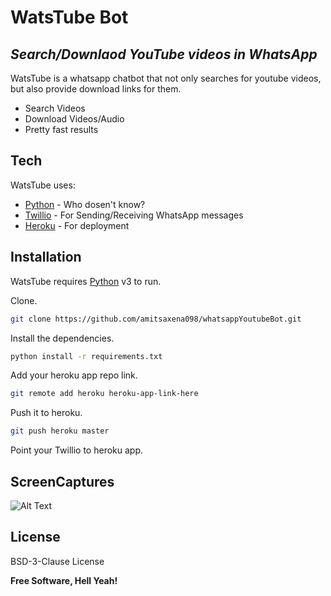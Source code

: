 # WatsTube Bot
## _Search/Downlaod YouTube videos in WhatsApp_

WatsTube is a whatsapp chatbot that not only searches for youtube videos, but also provide download links for them.

- Search Videos
- Download Videos/Audio
- Pretty fast results

## Tech

WatsTube uses:

- [Python](https://www.python.org) - Who dosen't know?
- [Twillio](https://www.twilio.com/) - For Sending/Receiving WhatsApp messages
- [Heroku](https://www.heroku.com/) - For deployment

## Installation

WatsTube requires [Python](https://www.python.org) v3 to run.

Clone.

```sh
git clone https://github.com/amitsaxena098/whatsappYoutubeBot.git
```

Install the dependencies.

```sh
python install -r requirements.txt
```

Add your heroku app repo link.

```sh
git remote add heroku heroku-app-link-here
```

Push it to heroku.

```sh
git push heroku master
```

Point your Twillio to heroku app.

## ScreenCaptures

![Alt Text](https://s6.gifyu.com/images/WhatsApp.gif)


## License

BSD-3-Clause License

**Free Software, Hell Yeah!**

